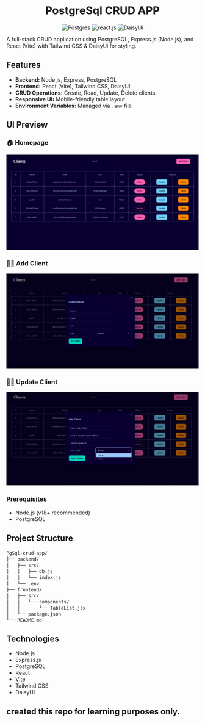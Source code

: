 <h1 align="center">PostgreSql CRUD APP </h1>
<div align="center">
  <img src="https://img.shields.io/badge/-Postgres-black?style=for-the-badge&logoColor=white&logo=react&color=336791" alt="Postgres" />
  <img src="https://img.shields.io/badge/-React_JS-black?style=for-the-badge&logoColor=white&logo=react&color=61DAFB" alt="react.js" />
  <img src="https://img.shields.io/badge/-DaisyUi-black?style=for-the-badge&logoColor=white&logo=react&color=661FFF" alt="DaisyUi" />
</div>

<p> A full-stack CRUD application using PostgreSQL, Express.js (Node.js), and React (Vite) with Tailwind CSS & DaisyUi for styling.</p>

## Features

- **Backend:** Node.js, Express, PostgreSQL
- **Frontend:** React (Vite), Tailwind CSS, DaisyUI
- **CRUD Operations:** Create, Read, Update, Delete clients
- **Responsive UI:** Mobile-friendly table layout
- **Environment Variables:** Managed via `.env` file

## UI Preview

### 🏠 Homepage
![Homepage](./frontend/src/assets/Home.png)

### 🧑‍💼 Add Client
![Add Client](./frontend/src/assets/AddClient.png)

### 🧑‍💼 Update Client
![Update Client](./frontend/src/assets/Update.png)


### Prerequisites

- Node.js (v18+ recommended)
- PostgreSQL

## Project Structure

```
PgSql-crud-app/
├── backend/
│   ├── src/
│   │   ├── db.js
│   │   └── index.js
│   └── .env
├── frontend/
│   ├── src/
│   │   └── components/
│   │       └── TableList.jsx
│   └── package.json
└── README.md
```

## Technologies

- Node.js
- Express.js
- PostgreSQL
- React
- Vite
- Tailwind CSS
- DaisyUI

## created this repo for learning purposes only.
